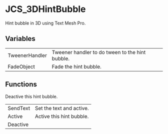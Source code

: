 # JCS_3DHintBubble

Hint bubble in 3D using Text Mesh Pro.

## Variables

<table>
<tr>
<td>TweenerHandler</td>
<td>Tweener handler to do tween to the hint bubble.</td>
</tr>

<tr>
<td>FadeObject</td>
<td>Fade the hint bubble.</td>
</tr>
</table>

## Functions

<table>
<tr>
<td>SendText</td>
<td>Set the text and active.</td>
</tr>

<tr>
<td>Active</td>
<td>Active this hint bubble.</td>
</tr>

<tr>
<td>Deactive</td>
<tr>Deactive this hint bubble.</tr>
</tr>
</table>
